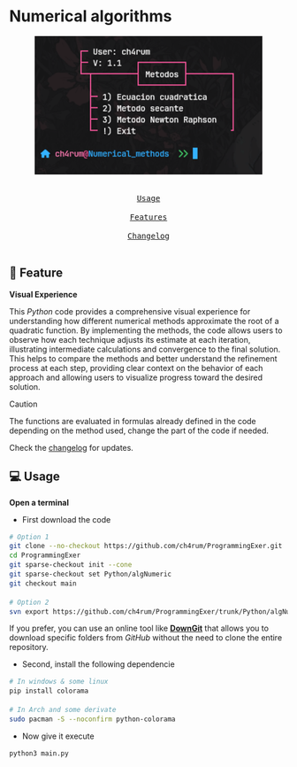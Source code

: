 # Numerical algorithms
<div align = center>
<img src="./srcRun.png" height="250px">

&ensp;[<kbd> <br> Usage <br> </kbd>](#-usage)&ensp;
&ensp;[<kbd> <br> Features <br> </kbd>](#-feature)&ensp;
&ensp;[<kbd> <br> Changelog <br> </kbd>](https://github.com/ch4rum/ProgrammingExer/blob/master/Python/algNumeric/CHANGELOG.md)&ensp;
<br></div>

## 👾 Feature
**Visual Experience**

This $Python$ code provides a comprehensive visual experience for understanding how different numerical methods approximate the root of a quadratic function. By implementing the methods, the code allows users to observe how each technique adjusts its estimate at each iteration, illustrating intermediate calculations and convergence to the final solution. This helps to compare the methods and better understand the refinement process at each step, providing clear context on the behavior of each approach and allowing users to visualize progress toward the desired solution.

> [!CAUTION]
> The functions are evaluated in formulas already defined in the code depending on the method used, change the part of the code if needed. 

Check the [changelog](https://github.com/ch4rum/ProgrammingExer/blob/master/Python/algNumeric/CHANGELOG.md) for updates.

## 💻 Usage

<b>Open a terminal</b>
-  First download the code
```sh
# Option 1
git clone --no-checkout https://github.com/ch4rum/ProgrammingExer.git
cd ProgrammingExer
git sparse-checkout init --cone
git sparse-checkout set Python/algNumeric
git checkout main

# Option 2
svn export https://github.com/ch4rum/ProgrammingExer/trunk/Python/algNumeric
```
If you prefer, you can use an online tool like [**DownGit**](https://downgit.github.io) that allows you to download specific folders from *GitHub* without the need to clone the entire repository.

- Second, install the following dependencie
```sh
# In windows & some linux 
pip install colorama

# In Arch and some derivate
sudo pacman -S --noconfirm python-colorama
```

- Now give it execute
```sh
python3 main.py
```